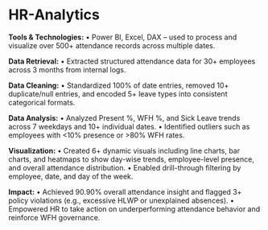 # HR-Analytics

**Tools & Technologies:**
• Power BI, Excel, DAX – used to process and visualize over 500+ attendance records across multiple dates.

**Data Retrieval:**
• Extracted structured attendance data for 30+ employees across 3 months from internal logs.

**Data Cleaning:**
• Standardized 100% of date entries, removed 10+ duplicate/null entries, and encoded 5+ leave types into consistent categorical formats.

**Data Analysis:**
• Analyzed Present %, WFH %, and Sick Leave trends across 7 weekdays and 10+ individual dates.
• Identified outliers such as employees with <10% presence or >80% WFH rates.

**Visualization:**
• Created 6+ dynamic visuals including line charts, bar charts, and heatmaps to show day-wise trends, employee-level presence, and overall attendance distribution.
• Enabled drill-through filtering by employee, date, and day of the week.

**Impact:**
• Achieved 90.90% overall attendance insight and flagged 3+ policy violations (e.g., excessive HLWP or unexplained absences).
• Empowered HR to take action on underperforming attendance behavior and reinforce WFH governance.
